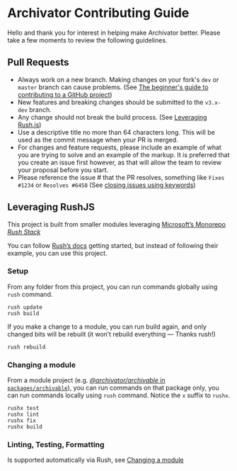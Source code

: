 # Archivator Contributing Guide

Hello and thank you for interest in helping make Archivator better.
Please take a few moments to review the following guidelines.

## Pull Requests

- Always work on a new branch. Making changes on your fork's `dev` or `master` branch can cause problems. (See [The beginner's guide to contributing to a GitHub project](https://akrabat.com/the-beginners-guide-to-contributing-to-a-github-project/))
- New features and breaking changes should be submitted to the `v3.x-dev` branch.
- Any change should not break the build process. (See [Leveraging Rush.js](#leveraging-rushjs))
- Use a descriptive title no more than 64 characters long. This will be used as the commit message when your PR is merged.
- For changes and feature requests, please include an example of what you are trying to solve and an example of the markup. It is preferred that you create an issue first however, as that will allow the team to review your proposal before you start.
- Please reference the issue # that the PR resolves, something like `Fixes #1234` or `Resolves #6458` (See [closing issues using keywords](https://help.github.com/articles/closing-issues-using-keywords/))

## Leveraging RushJS

This project is built from smaller modules leveraging [Microsoft’s Monorepo _Rush Stack_][rushstack]

You can follow [Rush’s docs][rushstack-docs] getting started, but instead of following their example, you can use this project.

### Setup

From any folder from this project, you can run commands globally using `rush` command.

```terminal
rush update
rush build
```

If you make a change to a module, you can run build again, and only changed bits will be rebuilt (it won’t rebuild everything — Thanks rush!)

```terminal
rush rebuild
```

### Changing a module

From a module project (e.g. [_@archivator/archivable_  in `packages/archivable`](../packages/archivable)), you can run commands on that package only,
you can run commands locally using `rush` command.
Notice the `x` suffix to `rushx`.

```terminal
rushx test
rushx lint
rushx fix
rushx build
```

### Linting, Testing, Formatting

Is supported automatically via Rush, see [Changing a module](#changing-a-module)

[rushstack]: https://github.com/microsoft/rushstack 'Rush Stack for managing Monorepos'
[rushstack-docs]: https://rushjs.io/pages/intro/get_started/
